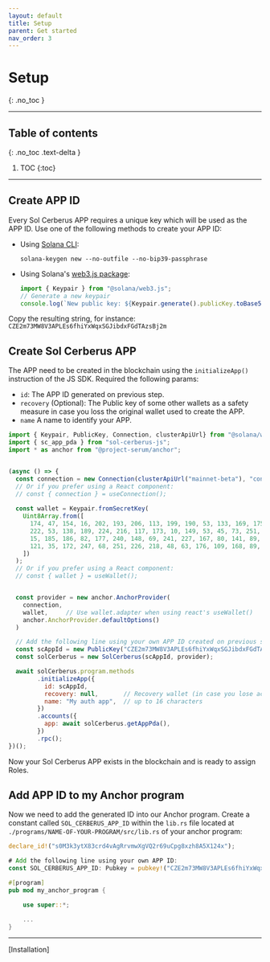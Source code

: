 ```yaml
---
layout: default
title: Setup
parent: Get started
nav_order: 3
---
```


# Setup
{: .no_toc }

---


## Table of contents
{: .no_toc .text-delta }

1. TOC
{:toc}

---

## Create APP ID

Every Sol Cerberus APP requires a unique key which will be used as the APP ID. 
Use one of the following methods to create your APP ID:

- Using [Solana CLI]:

  ```shell
  solana-keygen new --no-outfile --no-bip39-passphrase
  ```
- Using Solana's [web3.js package]:

  ```js
  import { Keypair } from "@solana/web3.js";
  // Generate a new keypair
  console.log(`New public key: ${Keypair.generate().publicKey.toBase58()}`);
  ```
Copy the resulting string, for instance: `CZE2m73MW8V3APLEs6fhiYxWqxSGJibdxFGdTAzsBj2m`

## Create Sol Cerberus APP
The APP need to be created in the blockchain using the `initializeApp()` instruction of the JS SDK. Required the following params:

- `id`: The APP ID generated on previous step.
- `recovery` (Optional): The Public key of some other wallets as a safety measure in case you loss the original wallet used to create the APP.
- `name` A name to identify your APP.

```js
import { Keypair, PublicKey, Connection, clusterApiUrl} from "@solana/web3.js";
import { sc_app_pda } from "sol-cerberus-js";
import * as anchor from "@project-serum/anchor";


(async () => {
  const connection = new Connection(clusterApiUrl("mainnet-beta"), "confirmed");
  // Or if you prefer using a React component:
  // const { connection } = useConnection();
  
  const wallet = Keypair.fromSecretKey(
    Uint8Array.from([
      174, 47, 154, 16, 202, 193, 206, 113, 199, 190, 53, 133, 169, 175, 31, 56,
      222, 53, 138, 189, 224, 216, 117, 173, 10, 149, 53, 45, 73, 251, 237, 246,
      15, 185, 186, 82, 177, 240, 148, 69, 241, 227, 167, 80, 141, 89, 240, 121,
      121, 35, 172, 247, 68, 251, 226, 218, 48, 63, 176, 109, 168, 89, 238, 135,
    ])
  ); 
  // Or if you prefer using a React component:
  // const { wallet } = useWallet();


  const provider = new anchor.AnchorProvider(
    connection, 
    wallet,     // Use wallet.adapter when using react's useWallet()
    anchor.AnchorProvider.defaultOptions()
  )

  // Add the following line using your own APP ID created on previous step:
  const scAppId = new PublicKey("CZE2m73MW8V3APLEs6fhiYxWqxSGJibdxFGdTAzsBj2m");
  const solCerberus = new SolCerberus(scAppId, provider);

  await solCerberus.program.methods
        .initializeApp({
          id: scAppId,
          recovery: null,       // Recovery wallet (in case you lose access)
          name: "My auth app",  // up to 16 characters
        })
        .accounts({
          app: await solCerberus.getAppPda(),
        })
        .rpc();
})();

```
Now your Sol Cerberus APP exists in the blockchain and is ready to assign Roles.

## Add APP ID to my Anchor program

Now we need to add the generated ID into our Anchor program. Create a constant called `SOL_CERBERUS_APP_ID` within the `lib.rs` file located at `./programs/NAME-OF-YOUR-PROGRAM/src/lib.rs` of your anchor program:


```rust
declare_id!("s0M3k3ytX83crd4vAgRrvmwXgVQ2r69uCpg8xzh8A5X124x");

# Add the following line using your own APP ID:
const SOL_CERBERUS_APP_ID: Pubkey = pubkey!("CZE2m73MW8V3APLEs6fhiYxWqxSGJibdxFGdTAzsBj2m");

#[program]
pub mod my_anchor_program {

    use super::*;

    ...
}
```

---

<div class="prev-next">
<div markdown="1">
[Installation]
</div>
<div markdown="1">
</div>
</div>

[Solana CLI]: https://docs.solana.com/es/wallet-guide/paper-wallet#seed-phrase-generation
[web3.js package]: https://solana-labs.github.io/solana-web3.js/
[Installation]: ../installation
